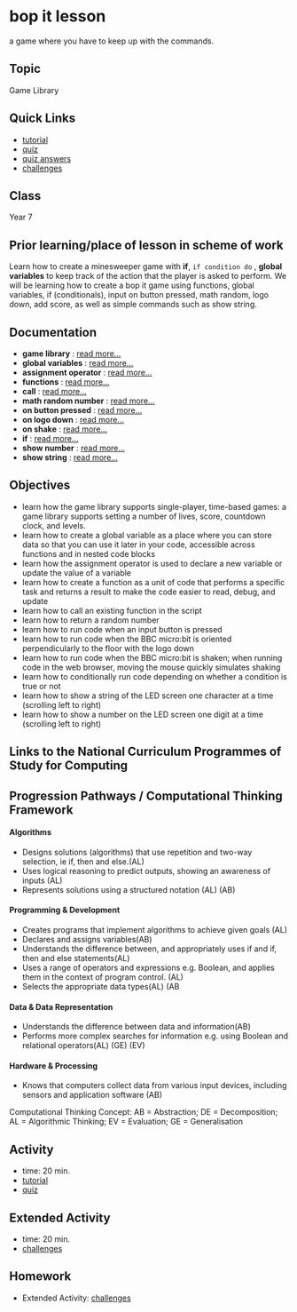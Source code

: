 # bop it lesson

a game where you have to keep up with the commands.

## Topic

Game Library

## Quick Links

* [tutorial](/lessons/bop-it/tutorial)
* [quiz](/lessons/bop-it/quiz)
* [quiz answers](/lessons/bop-it/quiz-answers)
* [challenges](/lessons/bop-it/challenges)

## Class

Year 7

## Prior learning/place of lesson in scheme of work

Learn how to create a minesweeper game with **if**, `if condition do` , **global variables** to keep track of the action that the player is asked to perform. We will be learning how to create a bop it game using functions, global variables, if (conditionals), input on button pressed, math random, logo down, add score, as well as simple commands such as show string.

## Documentation

* **game library** : [read more...](/js/game-library)
* **global variables** : [read more...](/js/data)
* **assignment operator** : [read more...](/reference/variables/assignment)
* **functions** : [read more...](/js/function)
* **call** : [read more...](/js/call)
* **math random number** : [read more...](/js/math)
* **on button pressed** : [read more...](/reference/input/on-button-pressed)
* **on logo down** : [read more...](/functions/on-logo-down)
* **on shake** : [read more...](/reference/input/on-gesture)
* **if** : [read more...](/reference/logic/if)
* **show number** : [read more...](/reference/basic/show-number)
* **show string** : [read more...](/reference/basic/show-string)

## Objectives

* learn how the game library supports single-player, time-based games: a game library supports setting a number of lives, score, countdown clock, and levels.
* learn how to create a global variable as a place where you can store data so that you can use it later in your code, accessible across functions and in nested code blocks
* learn how the assignment operator is used to declare a new variable or update the value of a variable
* learn how to create a function as a unit of code that performs a specific task and returns a result to make the code easier to read, debug, and update
* learn how to call an existing function in the script
* learn how to return a random number
* learn how to run code when an input button is pressed
* learn how to run code when the BBC micro:bit is oriented perpendicularly to the floor with the logo down
* learn how to run code when the BBC micro:bit is shaken; when running code in the web browser, moving the mouse quickly simulates shaking
* learn how to conditionally run code depending on whether a condition is true or not
* learn how to show a string of the LED screen one character at a time (scrolling left to right)
* learn how to show a number on the LED screen one digit at a time (scrolling left to right)

## Links to the National Curriculum Programmes of Study for Computing

## Progression Pathways / Computational Thinking Framework

#### Algorithms

* Designs solutions (algorithms) that use repetition and two-way  selection, ie if, then and else.(AL)
*  Uses logical reasoning to predict  outputs, showing an awareness of inputs (AL)
* Represents solutions using a structured notation (AL) (AB)

#### Programming & Development

* Creates programs that implement algorithms to achieve given goals (AL)
*  Declares and assigns variables(AB)
* Understands the difference between, and appropriately uses if and if, then and else statements(AL)
* Uses a range of operators and expressions e.g. Boolean, and applies them in the context of program control. (AL)
* Selects the appropriate data types(AL) (AB

#### Data & Data Representation

* Understands the difference between data and information(AB)
* Performs more complex searches for information e.g. using Boolean and relational operators(AL) (GE) (EV)

#### Hardware & Processing

* Knows that computers collect data from various input devices, including sensors and application software (AB)

Computational Thinking Concept: AB = Abstraction; DE = Decomposition; AL = Algorithmic Thinking; EV = Evaluation; GE = Generalisation

## Activity

* time: 20 min.
* [tutorial](/lessons/bop-it/tutorial)
* [quiz](/lessons/bop-it/quiz)

## Extended Activity

* time: 20 min.
* [challenges](/lessons/bop-it/challenges)

## Homework

* Extended Activity: [challenges](/lessons/bop-it/challenges)

